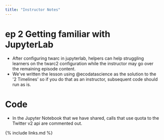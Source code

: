 ```yaml
---
title: "Instructor Notes"
---
```


# ep 2 Getting familiar with JupyterLab

* After configuring twarc in jupyterlab, helpers can help struggling learners on the twarc2 
  configuration while the instructor may go over the remaining episode content.
* We've written the lesson using @ecodatascience as the  solution to the '2 Timelines' 
  so if you do that as an instructor, subsequent code should run as is.

# Code
* In the Jupyter Notebook that we have shared, calls that use quota to the 
  Twitter v2 api are commented out.


{% include links.md %}
